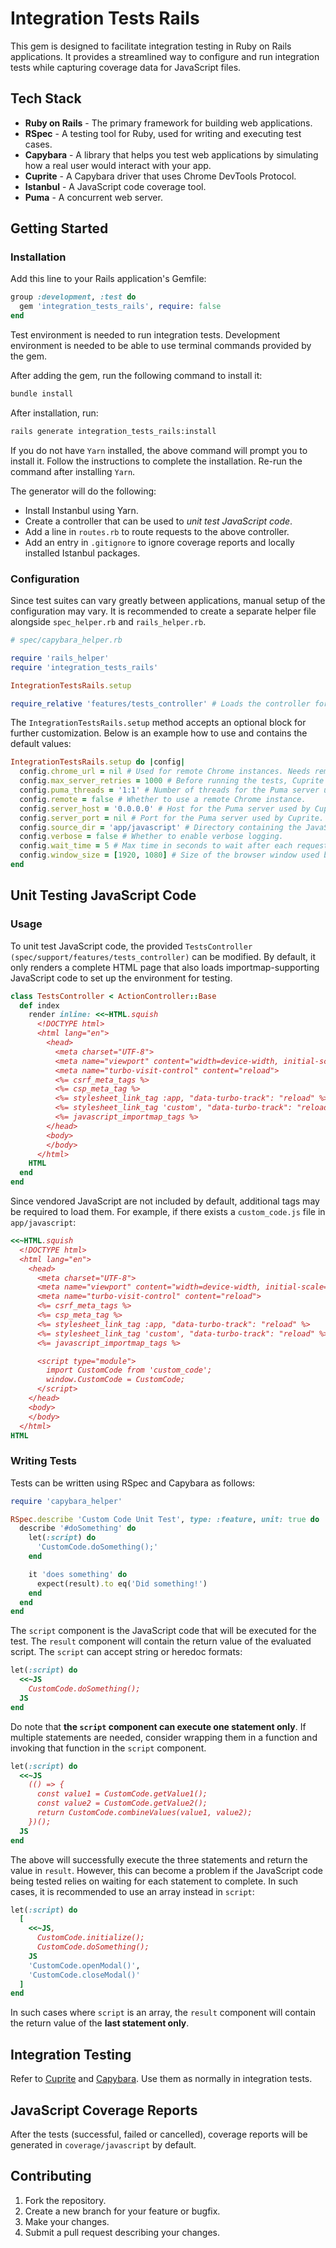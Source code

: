 # Integration Tests Rails

This gem is designed to facilitate integration testing in Ruby on Rails applications. It provides a streamlined way to configure and run integration tests while capturing coverage data for JavaScript files.

## Tech Stack

- **Ruby on Rails** - The primary framework for building web applications.
- **RSpec** - A testing tool for Ruby, used for writing and executing test cases.
- **Capybara** - A library that helps you test web applications by simulating how a real user would interact with your app.
- **Cuprite** - A Capybara driver that uses Chrome DevTools Protocol.
- **Istanbul** - A JavaScript code coverage tool.
- **Puma** - A concurrent web server.

## Getting Started

### Installation

Add this line to your Rails application's Gemfile:

```ruby
group :development, :test do
  gem 'integration_tests_rails', require: false
end
```

Test environment is needed to run integration tests. Development environment is needed to be able to use terminal commands provided by the gem.

After adding the gem, run the following command to install it:

```sh
bundle install
```

After installation, run:

```sh
rails generate integration_tests_rails:install
```

If you do not have `Yarn` installed, the above command will prompt you to install it. Follow the instructions to complete the installation. Re-run the command after installing `Yarn`.

The generator will do the following:
- Install Instanbul using Yarn.
- Create a controller that can be used to *unit test JavaScript code*.
- Add a line in `routes.rb` to route requests to the above controller.
- Add an entry in `.gitignore` to ignore coverage reports and locally installed Istanbul packages.

### Configuration

Since test suites can vary greatly between applications, manual setup of the configuration may vary. It is recommended to create a separate helper file alongside `spec_helper.rb` and `rails_helper.rb`.

```ruby
# spec/capybara_helper.rb

require 'rails_helper'
require 'integration_tests_rails'

IntegrationTestsRails.setup

require_relative 'features/tests_controller' # Loads the controller for unit testing JavaScript.
```

The `IntegrationTestsRails.setup` method accepts an optional block for further customization. Below is an example how to use and contains the default values:

```ruby
IntegrationTestsRails.setup do |config|
  config.chrome_url = nil # Used for remote Chrome instances. Needs remote to be true.
  config.max_server_retries = 1000 # Before running the tests, Cuprite starts a server to communicate with Chrome. This sets the maximum number of retries to connect to that server.
  config.puma_threads = '1:1' # Number of threads for the Puma server used by Cuprite.
  config.remote = false # Whether to use a remote Chrome instance.
  config.server_host = '0.0.0.0' # Host for the Puma server used by Cuprite.
  config.server_port = nil # Port for the Puma server used by Cuprite.
  config.source_dir = 'app/javascript' # Directory containing the JavaScript files to be instrumented.
  config.verbose = false # Whether to enable verbose logging.
  config.wait_time = 5 # Max time in seconds to wait after each request by Capybara to load content.
  config.window_size = [1920, 1080] # Size of the browser window used by Cuprite.
end
```

## Unit Testing JavaScript Code

### Usage

To unit test JavaScript code, the provided `TestsController (spec/support/features/tests_controller)` can be modified. By default, it only renders a complete HTML page that also loads importmap-supporting JavaScript code to set up the environment for testing.

```ruby
class TestsController < ActionController::Base
  def index
    render inline: <<~HTML.squish
      <!DOCTYPE html>
      <html lang="en">
        <head>
          <meta charset="UTF-8">
          <meta name="viewport" content="width=device-width, initial-scale=1.0">
          <meta name="turbo-visit-control" content="reload">
          <%= csrf_meta_tags %>
          <%= csp_meta_tag %>
          <%= stylesheet_link_tag :app, "data-turbo-track": "reload" %>
          <%= stylesheet_link_tag 'custom', "data-turbo-track": "reload" %>
          <%= javascript_importmap_tags %>
        </head>
        <body>
        </body>
      </html>
    HTML
  end
end
```

Since vendored JavaScript are not included by default, additional tags may be required to load them. For example, if there exists a `custom_code.js` file in `app/javascript`:

```ruby
<<~HTML.squish
  <!DOCTYPE html>
  <html lang="en">
    <head>
      <meta charset="UTF-8">
      <meta name="viewport" content="width=device-width, initial-scale=1.0">
      <meta name="turbo-visit-control" content="reload">
      <%= csrf_meta_tags %>
      <%= csp_meta_tag %>
      <%= stylesheet_link_tag :app, "data-turbo-track": "reload" %>
      <%= stylesheet_link_tag 'custom', "data-turbo-track": "reload" %>
      <%= javascript_importmap_tags %>

      <script type="module">
        import CustomCode from 'custom_code';
        window.CustomCode = CustomCode;
      </script>
    </head>
    <body>
    </body>
  </html>
HTML
```

### Writing Tests

Tests can be written using RSpec and Capybara as follows:

```ruby
require 'capybara_helper'

RSpec.describe 'Custom Code Unit Test', type: :feature, unit: true do
  describe '#doSomething' do
    let(:script) do
      'CustomCode.doSomething();'
    end

    it 'does something' do
      expect(result).to eq('Did something!')
    end
  end
end
```

The `script` component is the JavaScript code that will be executed for the test. The `result` component will contain the return value of the evaluated script. The `script` can accept string or heredoc formats:

```ruby
let(:script) do
  <<~JS
    CustomCode.doSomething();
  JS
end
```

Do note that **the `script` component can execute one statement only**. If multiple statements are needed, consider wrapping them in a function and invoking that function in the `script` component.

```ruby
let(:script) do
  <<~JS
    (() => {
      const value1 = CustomCode.getValue1();
      const value2 = CustomCode.getValue2();
      return CustomCode.combineValues(value1, value2);
    })();
  JS
end
```

The above will successfully execute the three statements and return the value in `result`. However, this can become a problem if the JavaScript code being tested relies on waiting for each statement to complete. In such cases, it is recommended to use an array instead in `script`:

```ruby
let(:script) do
  [
    <<~JS,
      CustomCode.initialize();
      CustomCode.doSomething();
    JS
    'CustomCode.openModal()',
    'CustomCode.closeModal()'
  ]
end
```

In such cases where `script` is an array, the `result` component will contain the return value of the **last statement only**.


## Integration Testing

Refer to [Cuprite](https://github.com/rubycdp/cuprite) and [Capybara](https://github.com/teamcapybara/capybara). Use them as normally in integration tests.

## JavaScript Coverage Reports

After the tests (successful, failed or cancelled), coverage reports will be generated in `coverage/javascript` by default.

## Contributing

1. Fork the repository.
2. Create a new branch for your feature or bugfix.
3. Make your changes.
5. Submit a pull request describing your changes.
